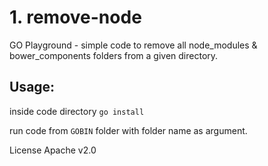 # 1. remove-node
GO Playground - simple code to remove all node_modules & bower_components folders from a given directory.


## Usage: 

inside code directory ```go install```

run code from `GOBIN` folder with folder name as argument.


License Apache v2.0

